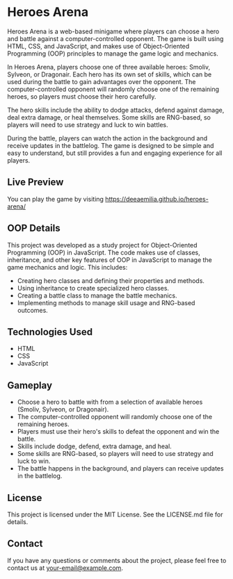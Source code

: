 # Heroes Arena

<p> Heroes Arena is a web-based minigame where players can choose a hero and battle against a computer-controlled opponent. The game is built using HTML, CSS, and JavaScript, and makes use of Object-Oriented Programming (OOP) principles to manage the game logic and mechanics. </p>

<p> In Heroes Arena, players choose one of three available heroes: Smoliv, Sylveon, or Dragonair. Each hero has its own set of skills, which can be used during the battle to gain advantages over the opponent. The computer-controlled opponent will randomly choose one of the remaining heroes, so players must choose their hero carefully. </p>

<p> The hero skills include the ability to dodge attacks, defend against damage, deal extra damage, or heal themselves. Some skills are RNG-based, so players will need to use strategy and luck to win battles. </p>

<p> During the battle, players can watch the action in the background and receive updates in the battlelog. The game is designed to be simple and easy to understand, but still provides a fun and engaging experience for all players. </p>

## Live Preview
You can play the game by visiting https://deeaemilia.github.io/heroes-arena/

## OOP Details
This project was developed as a study project for Object-Oriented Programming (OOP) in JavaScript. The code makes use of classes, inheritance, and other key features of OOP in JavaScript to manage the game mechanics and logic. This includes:

<ul>
  <li> Creating hero classes and defining their properties and methods. </li>
  <li> Using inheritance to create specialized hero classes. </li>
  <li> Creating a battle class to manage the battle mechanics. </li>
  <li> Implementing methods to manage skill usage and RNG-based outcomes. </li>
</ul>

## Technologies Used
<ul>
  <li> HTML </li>
  <li> CSS </li>
  <li> JavaScript </li>
</ul>

## Gameplay
<ul>
<li> Choose a hero to battle with from a selection of available heroes (Smoliv, Sylveon, or Dragonair). </li>
<li> The computer-controlled opponent will randomly choose one of the remaining heroes. </li>
<li> Players must use their hero's skills to defeat the opponent and win the battle. </li>
<li> Skills include dodge, defend, extra damage, and heal. </li>
<li> Some skills are RNG-based, so players will need to use strategy and luck to win. </li>
<li> The battle happens in the background, and players can receive updates in the battlelog. </li>
</ul>

## License
This project is licensed under the MIT License. See the LICENSE.md file for details.

## Contact
If you have any questions or comments about the project, please feel free to contact us at your-email@example.com.


